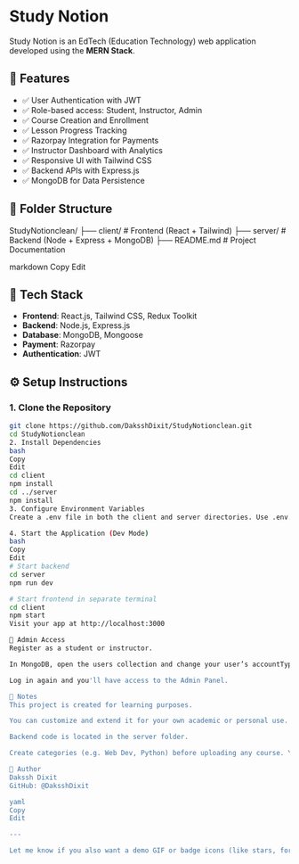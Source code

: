 # Study Notion

Study Notion is an EdTech (Education Technology) web application developed using the **MERN Stack**.

## 🚀 Features

- ✅ User Authentication with JWT  
- ✅ Role-based access: Student, Instructor, Admin  
- ✅ Course Creation and Enrollment  
- ✅ Lesson Progress Tracking  
- ✅ Razorpay Integration for Payments  
- ✅ Instructor Dashboard with Analytics  
- ✅ Responsive UI with Tailwind CSS  
- ✅ Backend APIs with Express.js  
- ✅ MongoDB for Data Persistence

## 📁 Folder Structure

StudyNotionclean/
├── client/ # Frontend (React + Tailwind)
├── server/ # Backend (Node + Express + MongoDB)
├── README.md # Project Documentation

markdown
Copy
Edit

## 🔧 Tech Stack

- **Frontend**: React.js, Tailwind CSS, Redux Toolkit  
- **Backend**: Node.js, Express.js  
- **Database**: MongoDB, Mongoose  
- **Payment**: Razorpay  
- **Authentication**: JWT

## ⚙️ Setup Instructions

### 1. Clone the Repository
```bash
git clone https://github.com/DaksshDixit/StudyNotionclean.git
cd StudyNotionclean
2. Install Dependencies
bash
Copy
Edit
cd client
npm install
cd ../server
npm install
3. Configure Environment Variables
Create a .env file in both the client and server directories. Use .env.example as a guide to set required variables like MongoDB URI, JWT secrets, etc.

4. Start the Application (Dev Mode)
bash
Copy
Edit
# Start backend
cd server
npm run dev

# Start frontend in separate terminal
cd client
npm start
Visit your app at http://localhost:3000

🔐 Admin Access
Register as a student or instructor.

In MongoDB, open the users collection and change your user’s accountType to "Admin".

Log in again and you'll have access to the Admin Panel.

🧠 Notes
This project is created for learning purposes.

You can customize and extend it for your own academic or personal use.

Backend code is located in the server folder.

Create categories (e.g. Web Dev, Python) before uploading any course. You must be an Admin to create categories.

👤 Author
Dakssh Dixit
GitHub: @DaksshDixit

yaml
Copy
Edit

---

Let me know if you also want a demo GIF or badge icons (like stars, forks, etc.) added.








